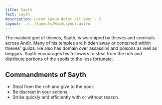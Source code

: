 ```yaml
---
title: Sayth
fact: sayth
description: Lorem ipsum dolor sit amet - 2
layout: ../../layouts/MainLayout.astro
---
```


The masked god of thieves, Sayth, is worshiped by thieves and criminals across Andir. Many of his temples are hidden away or contained within thieves' guilds. He also has domain over assassins and poisons as well as beggars. Sayth encourages his followers to steal from the rich and distribute portions of the spoils to the less fortunate.

## Commandments of Sayth 
* Steal from the rich and give to the poor.
* Be discreet in your actions.
* Strike quickly and efficiently with or without reason.
